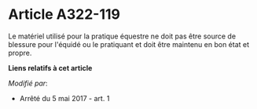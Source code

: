 # Article A322-119

Le matériel utilisé pour la pratique équestre ne doit pas être source de blessure pour l'équidé ou le pratiquant et doit être
maintenu en bon état et propre.

**Liens relatifs à cet article**

_Modifié par_:

  - Arrêté du 5 mai 2017 - art. 1
